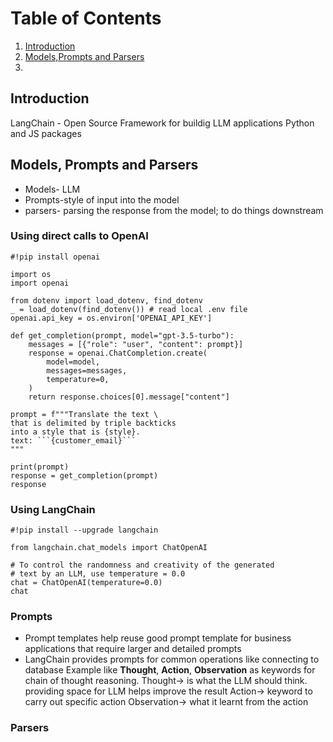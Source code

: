 # Table of Contents
1. [Introduction](#Introduction)
2. [Models,Prompts and Parsers](#Models,PromptandParsers)
2. 
## Introduction
LangChain - Open Source Framework for buildig LLM applications
Python and JS packages

## Models, Prompts and Parsers
- Models- LLM
- Prompts-style of input into the model
- parsers- parsing the response from the model; to do things downstream

### Using direct calls to OpenAI  
```
#!pip install openai
```
```
import os
import openai
```
```
from dotenv import load_dotenv, find_dotenv
_ = load_dotenv(find_dotenv()) # read local .env file
openai.api_key = os.environ['OPENAI_API_KEY']
```
```
def get_completion(prompt, model="gpt-3.5-turbo"):
    messages = [{"role": "user", "content": prompt}]
    response = openai.ChatCompletion.create(
        model=model,
        messages=messages,
        temperature=0, 
    )
    return response.choices[0].message["content"]

prompt = f"""Translate the text \
that is delimited by triple backticks 
into a style that is {style}.
text: ```{customer_email}```
"""

print(prompt)
response = get_completion(prompt)
response
```


### Using LangChain
```
#!pip install --upgrade langchain
```

```
from langchain.chat_models import ChatOpenAI
```

```
# To control the randomness and creativity of the generated
# text by an LLM, use temperature = 0.0
chat = ChatOpenAI(temperature=0.0)
chat
```

### Prompts
- Prompt templates help reuse good prompt template for business applications that require larger and detailed prompts
- LangChain provides prompts for common operations like connecting to database
  Example like __Thought__, __Action__, __Observation__ as keywords for chain of thought reasoning.
  Thought-> is what the LLM should think. providing space for LLM helps improve the result
  Action-> keyword to carry out specific action
  Observation-> what it learnt from the action
  
### Parsers




